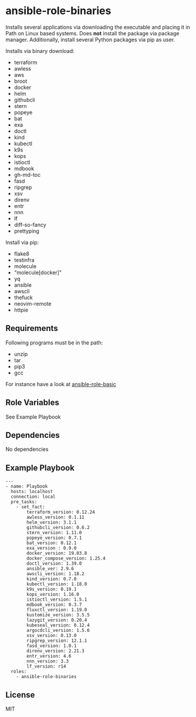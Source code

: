 ansible-role-binaries
=========

Installs several applications via downloading the executable and placing it in Path on Linux based systems. Does **not** install the package via package manager. Additionally, install several Python packages via pip as user.

Installs via binary download:

- terraform
- awless
- aws
- broot
- docker
- helm
- githubcli
- stern
- popeye
- bat
- exa
- doctl
- kind
- kubectl
- k9s
- kops
- istioctl
- mdbook
- gh-md-toc
- fasd
- ripgrep
- xsv
- direnv
- entr
- nnn
- lf
- diff-so-fancy
- prettyping

Install via pip:

- flake8
- testinfra
- molecule
- "molecule[docker]"
- yq
- ansible
- awscli
- thefuck
- neovim-remote
- httpie


Requirements
------------

Following programs must be in the path:

- unzip
- tar
- pip3
- gcc

For instance have a look at [ansible-role-basic](https://github.com/Allaman/ansible-role-basic)

Role Variables
--------------

See Example Playbook

Dependencies
------------

No dependencies

Example Playbook
----------------

```
---
- name: Playbook
  hosts: localhost
  connection: local
  pre_tasks:
    - set_fact:
        terraform_version: 0.12.24
        awless_version: 0.1.11
        helm_version: 3.1.1
        githubcli_version: 0.6.2
        stern_version: 1.11.0
        popeye_version: 0.7.1
        bat_version: 0.12.1
        exa_version : 0.9.0
        docker_version: 19.03.8
        docker_compose_version: 1.25.4
        doctl_version: 1.39.0
        ansible_ver: 2.9.6
        awscli_version: 1.18.2
        kind_version: 0.7.0
        kubectl_version: 1.18.0
        k9s_version: 0.19.1
        kops_version: 1.16.0
        istioctl_version: 1.5.1
        mdbook_version: 0.3.7
        fluxctl_version: 1.19.0
        kustomize_version: 3.5.5
        lazygit_version: 0.20.4
        kubeseal_version: 0.12.4
        argocdcli_version: 1.5.6
        xsv_version: 0.13.0
        ripgrep_version: 12.1.1
        fasd_version: 1.0.1
        direnv_version: 2.21.3
        entr_version: 4.6
        nnn_version: 3.3
        lf_version: r14
  roles:
    - ansible-role-binaries
```

License
-------

MIT
